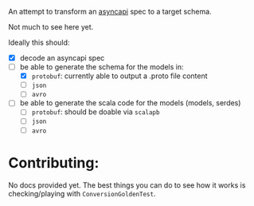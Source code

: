 An attempt to transform an [asyncapi](https://www.asyncapi.com/docs/specifications/2.0.0) spec to a target schema.

Not much to see here yet.

Ideally this should:
- [x] decode an asyncapi spec
- [ ] be able to generate the schema for the models in:
    - [x] `protobuf`: currently able to output a .proto file content
    - [ ] `json`
    - [ ] `avro` 
- [ ] be able to generate the scala code for the models (models, serdes)
    - [ ] `protobuf`: should be doable via `scalapb`
    - [ ] `json`
    - [ ] `avro`

# Contributing:

No docs provided yet. 
The best things you can do to see how it works is checking/playing with `ConversionGoldenTest`.
